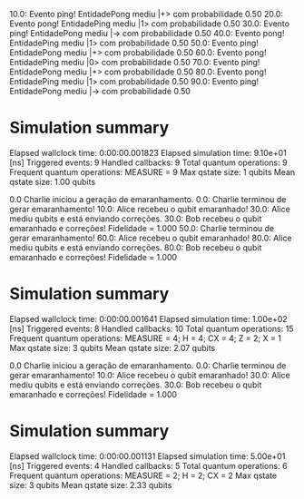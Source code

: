 10.0: Evento ping! EntidadePong mediu |+> com probabilidade 0.50
20.0: Evento pong! EntidadePing mediu |1> com probabilidade 0.50
30.0: Evento ping! EntidadePong mediu |-> com probabilidade 0.50
40.0: Evento pong! EntidadePing mediu |1> com probabilidade 0.50
50.0: Evento ping! EntidadePong mediu |+> com probabilidade 0.50
60.0: Evento pong! EntidadePing mediu |0> com probabilidade 0.50
70.0: Evento ping! EntidadePong mediu |+> com probabilidade 0.50
80.0: Evento pong! EntidadePing mediu |1> com probabilidade 0.50
90.0: Evento ping! EntidadePong mediu |-> com probabilidade 0.50

Simulation summary
==================

Elapsed wallclock time: 0:00:00.001823
Elapsed simulation time: 9.10e+01 [ns]
Triggered events: 9
Handled callbacks: 9
Total quantum operations: 9
Frequent quantum operations: MEASURE = 9
Max qstate size: 1 qubits
Mean qstate size: 1.00 qubits

0.0 Charlie iniciou a geração de emaranhamento.
0.0: Charlie terminou de gerar emaranhamento!
10.0: Alice recebeu o qubit emaranhado!
30.0: Alice mediu qubits e está enviando correções.
30.0: Bob recebeu o qubit emaranhado e correções! Fidelidade = 1.000
50.0: Charlie terminou de gerar emaranhamento!
60.0: Alice recebeu o qubit emaranhado!
80.0: Alice mediu qubits e está enviando correções.
80.0: Bob recebeu o qubit emaranhado e correções! Fidelidade = 1.000

Simulation summary
==================

Elapsed wallclock time: 0:00:00.001641
Elapsed simulation time: 1.00e+02 [ns]
Triggered events: 8
Handled callbacks: 10
Total quantum operations: 15
Frequent quantum operations: MEASURE = 4; H = 4; CX = 4; Z = 2; X = 1
Max qstate size: 3 qubits
Mean qstate size: 2.07 qubits

0.0 Charlie iniciou a geração de emaranhamento.
0.0: Charlie terminou de gerar emaranhamento!
10.0: Alice recebeu o qubit emaranhado!
30.0: Alice mediu qubits e está enviando correções.
30.0: Bob recebeu o qubit emaranhado e correções! Fidelidade = 1.000

Simulation summary
==================

Elapsed wallclock time: 0:00:00.001131
Elapsed simulation time: 5.00e+01 [ns]
Triggered events: 4
Handled callbacks: 5
Total quantum operations: 6
Frequent quantum operations: MEASURE = 2; H = 2; CX = 2
Max qstate size: 3 qubits
Mean qstate size: 2.33 qubits

